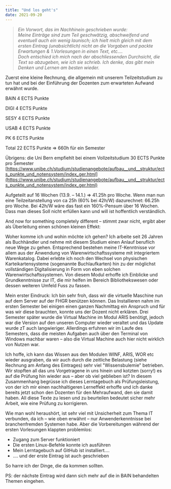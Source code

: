 ```yaml
---
title: "Und los geht's"
date: 2021-09-20
---
```

>*Ein Vorwort, das im Nachhinein geschrieben wurde:   
Meine Einträge sind zum Teil geschwätzig, abschweifend und eventuell auch ein wenig launisch; ich hielt mich gleich mit dem ersten Eintrag (unabsichtlich) nicht an die Vorgaben und packte Erwartungen & 1.Vorlesungen in einen Text, etc....   
Doch entschied ich mich nach der abschliessenden Durchsicht, die Text so abzugeben, wie ich sie schrieb. Ich denke, das gibt mein Denken und Lernen am besten wieder.*
   
Zuerst eine kleine Rechnung, die allgemein mit unserem Teilzeitstudium zu tun hat und bei der Einführung der Dozenten zum erwarteten Aufwand erwähnt wurde.

BAIN	4 ECTS Punkte

DIGI	4 ECTS Punkte

SESY	4 ECTS Punkte

USAB	4 ECTS Punkte

PK	6 ECTS Punkte

Total  22 ECTS Punkte => 660h für ein Semester

Übrigens: die Uni Bern empfiehlt bei einem Vollzeitstudium 30 ECTS Punkte pro Semester    [https://www.unibe.ch/studium/studienangebote/aufbau__und__struktur/ects_punkte_und_notensystem/index_ger.html](https://www.unibe.ch/studium/studienangebote/aufbau__und__struktur/ects_punkte_und_notensystem/index_ger.html)

Aufgeteilt auf 16 Wochen (13.9. – 14.1.) => 41.25h pro Woche. Wenn man nun eine Teilzeitanstellung von ca 25h (60% bei 42h/W) dazurechnet: 66.25h pro Woche. 
Bei 42h/W wäre das fast ein 160%-Pensum über 16 Wochen.
Dass man dieses Soll nicht erfüllen kann und will ist hoffentlich verständlich.

And now for something completely different – stimmt zwar nicht, ergibt aber als Überleitung einen schönen kleinen Effekt:

Woher komme ich und wohin möchte ich gehen?
Ich arbeite seit 26 Jahren als Buchhändler und nehme mit diesem Studium einen Anlauf beruflich neue Wege zu gehen. Entsprechend bestehen meine IT-Kenntnisse vor allem aus der Anwendung von Warenwirtschaftssysteme mit integriertem Warenkatalog. Dabei erlebte ich noch den Wechsel von physischen Karteikartensysteme (sogenannte Buchlaufkarten) hin zu der möglichst vollständigen Digitalisierung in Form von eben solchen Warenwirtschaftssystemen. 
Von diesem Modul erhoffe ich Einblicke und Grundkenntnisse zur IT, die mir helfen im Bereich Bibliothekswesen oder dessen weiteren Umfeld Fuss zu fassen.

Mein erster Eindruck:
Ich bin sehr froh, dass wir die virtuelle Maschine nun auf dem Server auf der FHGR benützen können. Das Installieren nahm im ersten Semester bei einigen einen ganzen Nachmittag ein Anspruch und für was wir diese brauchten, konnte uns der Dozent nicht erklären. Drei Semester später wurde die Virtual Machine im Modul ARIS benötigt, jedoch war die Version auf den unseren Computer wieder veraltet und das Update wurde zT auch langwieriger. Allerdings erfuhren wir im Laufe des Semesters, dass die meisten Aufgaben auch über den Terminal von Windows machbar waren – also die Virtual Machine auch hier nicht wirklich von Nutzen war. 

Ich hoffe, ich kann das Wissen aus den Modulen WINF, ARIS, WOR etc wieder ausgraben, da wir auch durch die zeitliche Belastung (siehe Rechnung am Anfang des Eintrages) sehr viel "Wissensbulemie" betrieben. Wir stopften all das uns Vorgetragene in uns hinein und kotzten (sorry!) es auf die Prüfung hin wieder aus – aber ob viel geblieben ist? In diesem Zusammenhang begrüsse ich dieses Lerntagebuch als Prüfungsleistung, von der ich mir einen nachhaltigeren Lerneffekt erhoffe und ich danke bereits jetzt schon den Dozenten für den Mehraufwand, den sie damit haben. All diese Texte zu lesen und zu beurteilen bedeutet sicher mehr Arbeit, wie eine Prüfung zu korrigieren.

Wie man wohl heraushört, ist sehr viel mit Unsicherheit zum Thema IT verbunden, da ich – wie oben erwähnt – nur Anwenderkenntnisse bei branchenfremden Systemen habe. Aber die Vorbereitungen während der ersten Vorlesungen klappten problemlos:

- Zugang zum Server funktioniert
- Die ersten Linux-Befehle konnte ich ausführen
- Mein Lerntagebuch auf GitHub ist installiert....
- .... und der erste Eintrag ist auch geschrieben

So harre ich der Dinge, die da kommen sollten.

PS: der nächste Eintrag wird dann sich mehr auf die in BAIN behandelten Themen eingehen.
